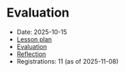 # Evaluation

- Date: 2025-10-15
- [Lesson plan](../../lesson_plans/20251015/README.md)
- [Evaluation](../../evaluations/20251015/README.md)
- [Reflection](../../reflections/20251015/README.md)
- Registrations: 11 (as of 2025-11-08)
